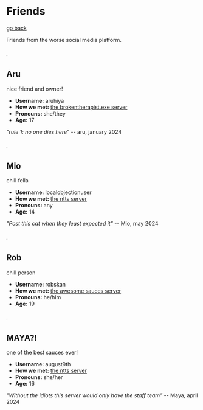 # Friends
[go back](https://kodedkodie.github.io)

Friends from the worse social media platform.


###### .

## Aru
nice friend and owner!
- **Username:** aruhiya
- **How we met:** [the brokentherapist.exe server](https://discord.gg/Jp9QJCPZyR)
- **Pronouns:** she/they
- **Age:** 17
  
  
_"rule 1: no one dies here"_
-- aru, january 2024

###### .

## Mio
chill fella
- **Username:** localobjectionuser
- **How we met:** [the ntts server](https://discord.gg/ntts)
- **Pronouns:** any
- **Age:** 14
  
  
_"Post this cat when they least expected it"_
-- Mio, may 2024

###### .

## Rob
chill person
- **Username:** robskan
- **How we met:** [the awesome sauces server](https://dsc.gg/sauces)
- **Pronouns:** he/him
- **Age:** 19

###### .

## MAYA?!
one of the best sauces ever!
- **Username:** august9th
- **How we met:** [the ntts server](https://discord.gg/ntts)
- **Pronouns:** she/her
- **Age:** 16


_"Without the idiots this server would only have the staff team"_
-- Maya, april 2024
